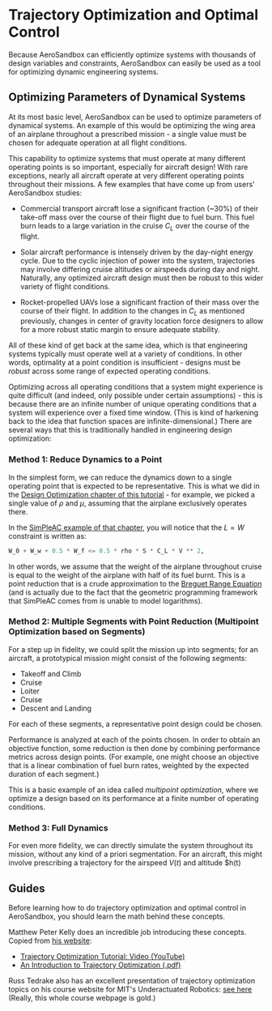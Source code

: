 # Trajectory Optimization and Optimal Control

Because AeroSandbox can efficiently optimize systems with thousands of design variables and constraints, AeroSandbox can easily be used as a tool for optimizing dynamic engineering systems.

## Optimizing Parameters of Dynamical Systems

At its most basic level, AeroSandbox can be used to optimize parameters of dynamical systems. An example of this would be optimizing the wing area of an airplane throughout a prescribed mission - a single value must be chosen for adequate operation at all flight conditions.

This capability to optimize systems that must operate at many different operating points is so important, especially for aircraft design! With rare exceptions, nearly all aircraft operate at very different operating points throughout their missions. A few examples that have come up from users' AeroSandbox studies:

* Commercial transport aircraft lose a significant fraction (~30%) of their take-off mass over the course of their flight due to fuel burn. This fuel burn leads to a large variation in the cruise $C_L$ over the course of the flight.

* Solar aircraft performance is intensely driven by the day-night energy cycle. Due to the cyclic injection of power into the system, trajectories may involve differing cruise altitudes or airspeeds during day and night. Naturally, any optimized aircraft design must then be robust to this wider variety of flight conditions.

* Rocket-propelled UAVs lose a significant fraction of their mass over the course of their flight. In addition to the changes in $C_L$ as mentioned previously, changes in center of gravity location force designers to allow for a more robust static margin to ensure adequate stability.

All of these kind of get back at the same idea, which is that engineering systems typically must operate well at a variety of conditions. In other words, optimality at a point condition is insufficient - designs must be *robust* across some range of expected operating conditions.

Optimizing across all operating conditions that a system might experience is quite difficult (and indeed, only possible under certain assumptions) - this is because there are an infinite number of unique operating conditions that a system will experience over a fixed time window. (This is kind of harkening back to the idea that function spaces are infinite-dimensional.) There are several ways that this is traditionally handled in engineering design optimization:

### Method 1: Reduce Dynamics to a Point

In the simplest form, we can reduce the dynamics down to a single operating point that is expected to be representative. This is what we did in the [Design Optimization chapter of this tutorial](../2%20-%20Design%20Optimization) - for example, we picked a single value of $\rho$ and $\mu$, assuming that the airplane exclusively operates there.

In the [SimPleAC example of that chapter](../2%20-%20Design%20Optimization/3%20-%20Aircraft%20Design%20-%20SimPleAC.ipynb), you will notice that the $L=W$ constraint is written as:

```python
W_0 + W_w + 0.5 * W_f <= 0.5 * rho * S * C_L * V ** 2,
```

In other words, we assume that the weight of the airplane throughout cruise is equal to the weight of the airplane with half of its fuel burnt. This is a point reduction that is a crude approximation to the [Breguet Range Equation](https://web.mit.edu/16.unified/www/FALL/thermodynamics/notes/node98.html) (and is actually due to the fact that the geometric programming framework that SimPleAC comes from is unable to model logarithms).

### Method 2: Multiple Segments with Point Reduction (Multipoint Optimization based on Segments)

For a step up in fidelity, we could split the mission up into segments; for an aircraft, a prototypical mission might consist of the following segments:

* Takeoff and Climb
* Cruise
* Loiter
* Cruise
* Descent and Landing

For each of these segments, a representative point design could be chosen.

Performance is analyzed at each of the points chosen. In order to obtain an objective function, some reduction is then done by combining performance metrics across design points. (For example, one might choose an objective that is a linear combination of fuel burn rates, weighted by the expected duration of each segment.)

This is a basic example of an idea called *multipoint optimization*, where we optimize a design based on its performance at a finite number of operating conditions.

### Method 3: Full Dynamics

For even more fidelity, we can directly simulate the system throughout its mission, without any kind of a priori segmentation. For an aircraft, this might involve prescribing a trajectory for the airspeed $V(t)$ and altitude $h(t)

## Guides

Before learning how to do trajectory optimization and optimal control in AeroSandbox, you should learn the math behind these concepts.

Matthew Peter Kelly does an incredible job introducing these concepts. Copied from [his website](http://www.matthewpeterkelly.com/tutorials/trajectoryOptimization/index.html):

* [Trajectory Optimization Tutorial: Video (YouTube)](https://youtu.be/wlkRYMVUZTs)
* [An Introduction to Trajectory Optimization (.pdf)](https://epubs.siam.org/doi/10.1137/16M1062569)

Russ Tedrake also has an excellent presentation of trajectory optimization topics on his course website for MIT's Underactuated Robotics: [see here](http://underactuated.mit.edu/trajopt.html) (Really, this whole course webpage is gold.)